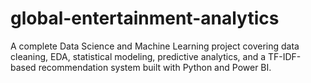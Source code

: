 # global-entertainment-analytics
A complete Data Science and Machine Learning project covering data cleaning, EDA, statistical modeling, predictive analytics, and a TF-IDF-based recommendation system built with Python and Power BI.
